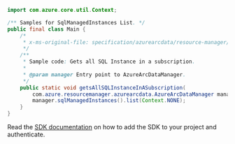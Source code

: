```java
import com.azure.core.util.Context;

/** Samples for SqlManagedInstances List. */
public final class Main {
    /*
     * x-ms-original-file: specification/azurearcdata/resource-manager/Microsoft.AzureArcData/stable/2021-08-01/examples/ListSubscriptionSqlManagedInstance.json
     */
    /**
     * Sample code: Gets all SQL Instance in a subscription.
     *
     * @param manager Entry point to AzureArcDataManager.
     */
    public static void getsAllSQLInstanceInASubscription(
        com.azure.resourcemanager.azurearcdata.AzureArcDataManager manager) {
        manager.sqlManagedInstances().list(Context.NONE);
    }
}
```

Read the [SDK documentation](https://github.com/Azure/azure-sdk-for-java/blob/azure-resourcemanager-azurearcdata_1.0.0-beta.2/sdk/azurearcdata/azure-resourcemanager-azurearcdata/README.md) on how to add the SDK to your project and authenticate.
